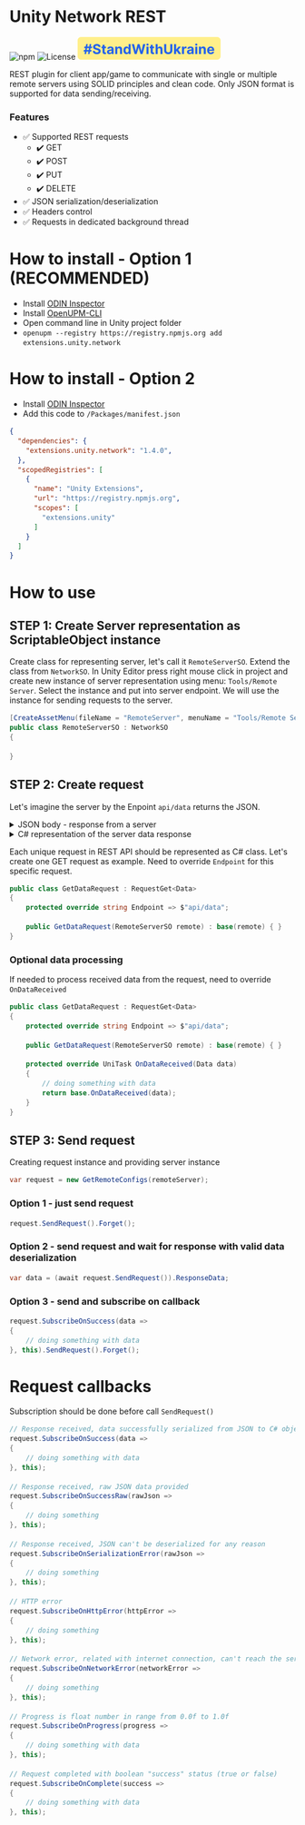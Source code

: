 # Unity Network REST

![npm](https://img.shields.io/npm/v/extensions.unity.network) ![License](https://img.shields.io/github/license/IvanMurzak/Unity-Network-REST) [![Stand With Ukraine](https://raw.githubusercontent.com/vshymanskyy/StandWithUkraine/main/badges/StandWithUkraine.svg)](https://stand-with-ukraine.pp.ua)

REST plugin for client app/game to communicate with single or multiple remote servers using SOLID principles and clean code. Only JSON format is supported for data sending/receiving.

### Features
- :white_check_mark: Supported REST requests
  - ✔️ GET
  - ✔️ POST
  - ✔️ PUT
  - ✔️ DELETE
- :white_check_mark: JSON serialization/deserialization
- :white_check_mark: Headers control
- :white_check_mark: Requests in dedicated background thread

# How to install - Option 1 (RECOMMENDED)

- Install [ODIN Inspector](https://odininspector.com/)
- Install [OpenUPM-CLI](https://github.com/openupm/openupm-cli#installation)
- Open command line in Unity project folder
- `openupm --registry https://registry.npmjs.org add extensions.unity.network`

# How to install - Option 2

- Install [ODIN Inspector](https://odininspector.com/)
- Add this code to <code>/Packages/manifest.json</code>
```json
{
  "dependencies": {
    "extensions.unity.network": "1.4.0",
  },
  "scopedRegistries": [
    {
      "name": "Unity Extensions",
      "url": "https://registry.npmjs.org",
      "scopes": [
        "extensions.unity"
      ]
    }
  ]
}
```

# How to use
## STEP 1: Create Server representation as ScriptableObject instance
Create class for representing server, let's call it ``RemoteServerSO``. Extend the class from ``NetworkSO``. In Unity Editor press right mouse click in project and create new instance of server representation using menu: ``Tools/Remote Server``. Select the instance and put into server endpoint. We will use the instance for sending requests to the server.
```C#
[CreateAssetMenu(fileName = "RemoteServer", menuName = "Tools/Remote Server", order = 0)]
public class RemoteServerSO : NetworkSO
{

}
```

## STEP 2: Create request
Let's imagine the server by the Enpoint ``api/data`` returns the JSON.

<details>
    <summary>JSON body - response from a server</summary>
<pre><code lang="json">{
    "title": "My Title",
    "description": "Some description is here"
}</pre></code>
</details>

<details>
    <summary>C# representation of the server data response</summary>
<pre><code lang="CSharp">{
    [OdinSerialize] public string title { get; set; }
    [OdinSerialize] public string description { get; set; }
}</pre></code>
</details>

Each unique request in REST API should be represented as C# class. Let's create one GET request as example. Need to override ``Endpoint`` for this specific request.
```C#
public class GetDataRequest : RequestGet<Data>
{
    protected override string Endpoint => $"api/data";

    public GetDataRequest(RemoteServerSO remote) : base(remote) { }
}
``` 
### Optional data processing
If needed to process received data from the request, need to override ``OnDataReceived``
```C#
public class GetDataRequest : RequestGet<Data>
{
    protected override string Endpoint => $"api/data";

    public GetDataRequest(RemoteServerSO remote) : base(remote) { }
    
    protected override UniTask OnDataReceived(Data data)
    {
        // doing something with data
        return base.OnDataReceived(data);
    }
}
``` 

## STEP 3: Send request
Creating request instance and providing server instance
```C#
var request = new GetRemoteConfigs(remoteServer);
```

### Option 1 - just send request
```C#
request.SendRequest().Forget();
```

### Option 2 - send request and wait for response with valid data deserialization
```C#
var data = (await request.SendRequest()).ResponseData;
```

### Option 3 - send and subscribe on callback
```C#
request.SubscribeOnSuccess(data =>
{
    // doing something with data
}, this).SendRequest().Forget();
```

# Request callbacks
Subscription should be done before call ``SendRequest()``
```C#
// Response received, data successfully serialized from JSON to C# object
request.SubscribeOnSuccess(data =>
{
    // doing something with data
}, this);

// Response received, raw JSON data provided
request.SubscribeOnSuccessRaw(rawJson =>
{
    // doing something
}, this);

// Response received, JSON can't be deserialized for any reason
request.SubscribeOnSerializationError(rawJson =>
{
    // doing something
}, this);

// HTTP error
request.SubscribeOnHttpError(httpError =>
{
    // doing something
}, this);

// Network error, related with internet connection, can't reach the server at all
request.SubscribeOnNetworkError(networkError =>
{
    // doing something
}, this);

// Progress is float number in range from 0.0f to 1.0f
request.SubscribeOnProgress(progress =>
{
    // doing something with data
}, this);

// Request completed with boolean "success" status (true or false)
request.SubscribeOnComplete(success =>
{
    // doing something with data
}, this);
```
